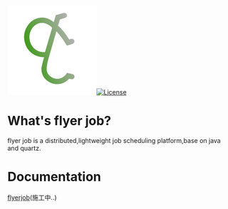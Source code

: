 
![logo](/docs/imgs/logo.png)[![License](https://img.shields.io/github/license/vancefantasy/flyer-job.svg)](https://github.com/vancefantasy/flyer-job/blob/master/LICENSE)

# What's flyer job?

flyer job is a distributed,lightweight job scheduling platform,base on java and quartz.

# Documentation

[flyerjob](https://vancefantasy.github.io/flyer-job)(施工中..)
